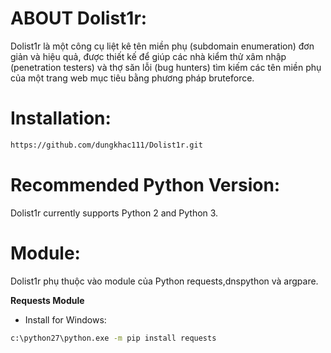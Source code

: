 # ABOUT Dolist1r:
Dolist1r là một công cụ liệt kê tên miền phụ (subdomain enumeration) đơn giản và hiệu quả, 
được thiết kế để giúp các nhà kiểm thử xâm nhập (penetration testers) và thợ săn lỗi (bug hunters) 
tìm kiếm các tên miền phụ của một trang web mục tiêu bằng phương pháp bruteforce.

# Installation:
```bash
https://github.com/dungkhac111/Dolist1r.git
```
# Recommended Python Version:
Dolist1r currently supports Python 2 and Python 3.

# Module:
Dolist1r phụ thuộc vào module của Python requests,dnspython và argpare.

**Requests Module**
* Install for Windows:
```bash
c:\python27\python.exe -m pip install requests
```


